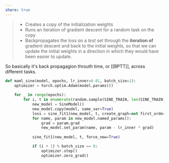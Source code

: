 ```yaml
---
share: true
---
```

> - Creates a copy of the initialization weights
> - Runs an iteration of gradient descent for a random task on the copy
> - Backpropagates the loss on a _test_ set through the **iteration of** gradient descent and back to the initial weights, so that we can update the initial weights in a direction in which they would have been easier to update.

So basically it's back propagagion throuth time, or [[BPTT]], across different tasks. 
```python
def maml_sine(model, epochs, lr_inner=0.01, batch_size=1):
    optimizer = torch.optim.Adam(model.params())
    
    for _ in range(epochs):
        for i, t in enumerate(random.sample(SINE_TRAIN, len(SINE_TRAIN))):
            new_model = SineModel()
            new_model.copy(model, same_var=True)
            loss = sine_fit1(new_model, t, create_graph=not first_order)
            for name, param in new_model.named_params():
                grad = param.grad
                new_model.set_param(name, param - lr_inner * grad)
                        
            sine_fit1(new_model, t, force_new=True)

            if (i + 1) % batch_size == 0:
                optimizer.step()
                optimizer.zero_grad()
